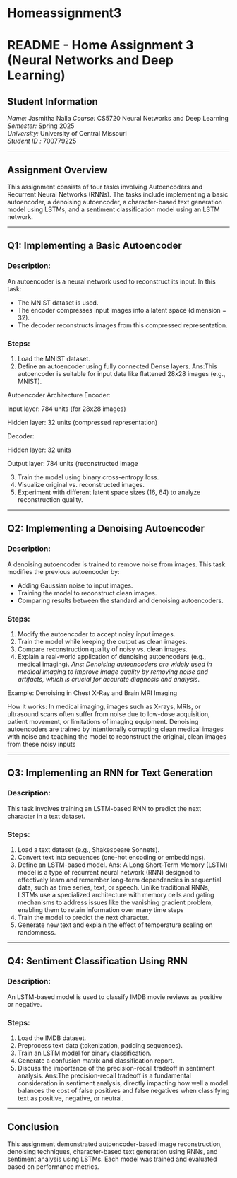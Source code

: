 # Homeassignment3
# README - Home Assignment 3 (Neural Networks and Deep Learning)

## Student Information
*Name:* Jasmitha Nalla
*Course:* CS5720 Neural Networks and Deep Learning  
*Semester:* Spring 2025  
*University:* University of Central Missouri  
*Student ID :* 700779225



---

## Assignment Overview
This assignment consists of four tasks involving Autoencoders and Recurrent Neural Networks (RNNs). The tasks include implementing a basic autoencoder, a denoising autoencoder, a character-based text generation model using LSTMs, and a sentiment classification model using an LSTM network.

---

## Q1: Implementing a Basic Autoencoder

### Description:
An autoencoder is a neural network used to reconstruct its input. In this task:
- The MNIST dataset is used.
- The encoder compresses input images into a latent space (dimension = 32).
- The decoder reconstructs images from this compressed representation.

### Steps:
1. Load the MNIST dataset.
2. Define an autoencoder using fully connected Dense layers.
  Ans:This autoencoder is suitable for input data like flattened 28x28 images (e.g., MNIST).

Autoencoder Architecture
Encoder:

Input layer: 784 units (for 28x28 images)

Hidden layer: 32 units (compressed representation)

Decoder:

Hidden layer: 32 units

Output layer: 784 units (reconstructed image

3. Train the model using binary cross-entropy loss.
4. Visualize original vs. reconstructed images.
5. Experiment with different latent space sizes (16, 64) to analyze reconstruction quality.


---

## Q2: Implementing a Denoising Autoencoder

### Description:
A denoising autoencoder is trained to remove noise from images. This task modifies the previous autoencoder by:
- Adding Gaussian noise to input images.
- Training the model to reconstruct clean images.
- Comparing results between the standard and denoising autoencoders.

### Steps:
1. Modify the autoencoder to accept noisy input images.
2. Train the model while keeping the output as clean images.
3. Compare reconstruction quality of noisy vs. clean images.
4. Explain a real-world application of denoising autoencoders (e.g., medical imaging).
  *Ans: Denoising autoencoders are widely used in medical imaging to improve image quality by removing noise and artifacts, which is crucial for accurate diagnosis and analysis*.

Example: Denoising in Chest X-Ray and Brain MRI Imaging

How it works:
In medical imaging, images such as X-rays, MRIs, or ultrasound scans often suffer from noise due to low-dose acquisition, patient movement, or limitations of imaging equipment. Denoising autoencoders are trained by intentionally corrupting clean medical images with noise and teaching the model to reconstruct the original, clean images from these noisy inputs

---

## Q3: Implementing an RNN for Text Generation

### Description:
This task involves training an LSTM-based RNN to predict the next character in a text dataset.

### Steps:
1. Load a text dataset (e.g., Shakespeare Sonnets).
2. Convert text into sequences (one-hot encoding or embeddings).
3. Define an LSTM-based model.
  Ans: A Long Short-Term Memory (LSTM) model is a type of recurrent neural network (RNN) designed to effectively learn and remember long-term dependencies in sequential data, such as time series, text, or speech. Unlike traditional RNNs, LSTMs use a specialized architecture with memory cells and gating mechanisms to address issues like the vanishing gradient problem, enabling them to retain information over many time steps
4. Train the model to predict the next character.
5. Generate new text and explain the effect of temperature scaling on randomness.

---

## Q4: Sentiment Classification Using RNN

### Description:
An LSTM-based model is used to classify IMDB movie reviews as positive or negative.

### Steps:
1. Load the IMDB dataset.
2. Preprocess text data (tokenization, padding sequences).
3. Train an LSTM model for binary classification.
4. Generate a confusion matrix and classification report.
5. Discuss the importance of the precision-recall tradeoff in sentiment analysis.
Ans:The precision-recall tradeoff is a fundamental consideration in sentiment analysis, directly impacting how well a model balances the cost of false positives and false negatives when classifying text as positive, negative, or neutral.

---

## Conclusion
This assignment demonstrated autoencoder-based image reconstruction, denoising techniques, character-based text generation using RNNs, and sentiment analysis using LSTMs. Each model was trained and evaluated based on performance metrics.
